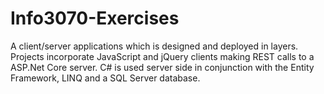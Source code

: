 # Info3070-Exercises
A client/server applications which is  designed and deployed in layers. Projects incorporate JavaScript and jQuery clients making REST calls to a ASP.Net Core server. C# is used server side in conjunction with the Entity Framework, LINQ and a SQL Server database.
